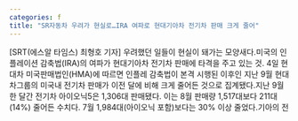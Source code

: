 ```yaml
---
categories: f
title: "SR자동차 우려가 현실로…IRA 여파로 현대기아차 전기차 판매 크게 줄어"
---
```

[SRT(에스알 타임스) 최형호 기자] 우려했던 일들이 현실이 돼가는 모양새다.미국의 인플레이션 감축법(IRA)의 여파가 현대기아차 전기차 판매에 타격을 주고 있는 것. 4일 현대차 미국판매법인(HMA)에 따르면 인플레 감축법이 본격 시행된 이후인 지난 9월 현대차그룹의 미국내 전기차 판매가 이전 달에 비해 크게 줄어든 것으로 집계됐다.지난 9월 한 달간 전기차 아이오닉5은 1,306대 판매됐다. 이는 8월 판매량 1,517대보다 211대(14%) 줄어든 수치다. 7월 1,984대(아이오닉 포함)보다는 30% 이상 줄었다.기아의 전